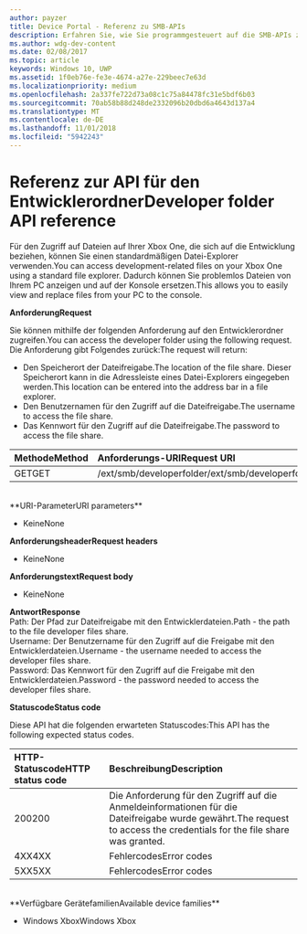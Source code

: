 ```yaml
---
author: payzer
title: Device Portal - Referenz zu SMB-APIs
description: Erfahren Sie, wie Sie programmgesteuert auf die SMB-APIs zugreifen.
ms.author: wdg-dev-content
ms.date: 02/08/2017
ms.topic: article
keywords: Windows 10, UWP
ms.assetid: 1f0eb76e-fe3e-4674-a27e-229beec7e63d
ms.localizationpriority: medium
ms.openlocfilehash: 2a337fe722d73a08c1c75a84478fc31e5bdf6b03
ms.sourcegitcommit: 70ab58b88d248de2332096b20dbd6a4643d137a4
ms.translationtype: MT
ms.contentlocale: de-DE
ms.lasthandoff: 11/01/2018
ms.locfileid: "5942243"
---
```

# <a name="developer-folder-api-reference"></a><span data-ttu-id="bfd5a-104">Referenz zur API für den Entwicklerordner</span><span class="sxs-lookup"><span data-stu-id="bfd5a-104">Developer folder API reference</span></span>   
<span data-ttu-id="bfd5a-105">Für den Zugriff auf Dateien auf Ihrer Xbox One, die sich auf die Entwicklung beziehen, können Sie einen standardmäßigen Datei-Explorer verwenden.</span><span class="sxs-lookup"><span data-stu-id="bfd5a-105">You can access development-related files on your Xbox One using a standard file explorer.</span></span> <span data-ttu-id="bfd5a-106">Dadurch können Sie problemlos Dateien von Ihrem PC anzeigen und auf der Konsole ersetzen.</span><span class="sxs-lookup"><span data-stu-id="bfd5a-106">This allows you to easily view and replace files from your PC to the console.</span></span>

**<span data-ttu-id="bfd5a-107">Anforderung</span><span class="sxs-lookup"><span data-stu-id="bfd5a-107">Request</span></span>**

<span data-ttu-id="bfd5a-108">Sie können mithilfe der folgenden Anforderung auf den Entwicklerordner zugreifen.</span><span class="sxs-lookup"><span data-stu-id="bfd5a-108">You can access the developer folder using the following request.</span></span> <span data-ttu-id="bfd5a-109">Die Anforderung gibt Folgendes zurück:</span><span class="sxs-lookup"><span data-stu-id="bfd5a-109">The request will return:</span></span>    
* <span data-ttu-id="bfd5a-110">Den Speicherort der Dateifreigabe.</span><span class="sxs-lookup"><span data-stu-id="bfd5a-110">The location of the file share.</span></span> <span data-ttu-id="bfd5a-111">Dieser Speicherort kann in die Adressleiste eines Datei-Explorers eingegeben werden.</span><span class="sxs-lookup"><span data-stu-id="bfd5a-111">This location can be entered into the address bar in a file explorer.</span></span>
* <span data-ttu-id="bfd5a-112">Den Benutzernamen für den Zugriff auf die Dateifreigabe.</span><span class="sxs-lookup"><span data-stu-id="bfd5a-112">The username to access the file share.</span></span>
* <span data-ttu-id="bfd5a-113">Das Kennwort für den Zugriff auf die Dateifreigabe.</span><span class="sxs-lookup"><span data-stu-id="bfd5a-113">The password to access the file share.</span></span>

<span data-ttu-id="bfd5a-114">Methode</span><span class="sxs-lookup"><span data-stu-id="bfd5a-114">Method</span></span>      | <span data-ttu-id="bfd5a-115">Anforderungs-URI</span><span class="sxs-lookup"><span data-stu-id="bfd5a-115">Request URI</span></span>
:------     | :-----
<span data-ttu-id="bfd5a-116">GET</span><span class="sxs-lookup"><span data-stu-id="bfd5a-116">GET</span></span> | <span data-ttu-id="bfd5a-117">/ext/smb/developerfolder</span><span class="sxs-lookup"><span data-stu-id="bfd5a-117">/ext/smb/developerfolder</span></span>
<br />
**<span data-ttu-id="bfd5a-118">URI-Parameter</span><span class="sxs-lookup"><span data-stu-id="bfd5a-118">URI parameters</span></span>**

- <span data-ttu-id="bfd5a-119">Keine</span><span class="sxs-lookup"><span data-stu-id="bfd5a-119">None</span></span>

**<span data-ttu-id="bfd5a-120">Anforderungsheader</span><span class="sxs-lookup"><span data-stu-id="bfd5a-120">Request headers</span></span>**

- <span data-ttu-id="bfd5a-121">Keine</span><span class="sxs-lookup"><span data-stu-id="bfd5a-121">None</span></span>

**<span data-ttu-id="bfd5a-122">Anforderungstext</span><span class="sxs-lookup"><span data-stu-id="bfd5a-122">Request body</span></span>**

- <span data-ttu-id="bfd5a-123">Keine</span><span class="sxs-lookup"><span data-stu-id="bfd5a-123">None</span></span>

**<span data-ttu-id="bfd5a-124">Antwort</span><span class="sxs-lookup"><span data-stu-id="bfd5a-124">Response</span></span>**   
<span data-ttu-id="bfd5a-125">Path: Der Pfad zur Dateifreigabe mit den Entwicklerdateien.</span><span class="sxs-lookup"><span data-stu-id="bfd5a-125">Path - the path to the file developer files share.</span></span>   
<span data-ttu-id="bfd5a-126">Username: Der Benutzername für den Zugriff auf die Freigabe mit den Entwicklerdateien.</span><span class="sxs-lookup"><span data-stu-id="bfd5a-126">Username - the username needed to access the developer files share.</span></span>   
<span data-ttu-id="bfd5a-127">Password: Das Kennwort für den Zugriff auf die Freigabe mit den Entwicklerdateien.</span><span class="sxs-lookup"><span data-stu-id="bfd5a-127">Password - the password needed to access the developer files share.</span></span>   

**<span data-ttu-id="bfd5a-128">Statuscode</span><span class="sxs-lookup"><span data-stu-id="bfd5a-128">Status code</span></span>**

<span data-ttu-id="bfd5a-129">Diese API hat die folgenden erwarteten Statuscodes:</span><span class="sxs-lookup"><span data-stu-id="bfd5a-129">This API has the following expected status codes.</span></span>

<span data-ttu-id="bfd5a-130">HTTP-Statuscode</span><span class="sxs-lookup"><span data-stu-id="bfd5a-130">HTTP status code</span></span>      | <span data-ttu-id="bfd5a-131">Beschreibung</span><span class="sxs-lookup"><span data-stu-id="bfd5a-131">Description</span></span>
:------     | :-----
<span data-ttu-id="bfd5a-132">200</span><span class="sxs-lookup"><span data-stu-id="bfd5a-132">200</span></span> | <span data-ttu-id="bfd5a-133">Die Anforderung für den Zugriff auf die Anmeldeinformationen für die Dateifreigabe wurde gewährt.</span><span class="sxs-lookup"><span data-stu-id="bfd5a-133">The request to access the credentials for the file share was granted.</span></span>
<span data-ttu-id="bfd5a-134">4XX</span><span class="sxs-lookup"><span data-stu-id="bfd5a-134">4XX</span></span> | <span data-ttu-id="bfd5a-135">Fehlercodes</span><span class="sxs-lookup"><span data-stu-id="bfd5a-135">Error codes</span></span>
<span data-ttu-id="bfd5a-136">5XX</span><span class="sxs-lookup"><span data-stu-id="bfd5a-136">5XX</span></span> | <span data-ttu-id="bfd5a-137">Fehlercodes</span><span class="sxs-lookup"><span data-stu-id="bfd5a-137">Error codes</span></span>
<br />
**<span data-ttu-id="bfd5a-138">Verfügbare Gerätefamilien</span><span class="sxs-lookup"><span data-stu-id="bfd5a-138">Available device families</span></span>**

* <span data-ttu-id="bfd5a-139">Windows Xbox</span><span class="sxs-lookup"><span data-stu-id="bfd5a-139">Windows Xbox</span></span>
